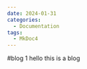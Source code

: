 ```yaml
---
date: 2024-01-31
categories:
  - Documentation
tags:
  - MkDoc4
---
```


#blog 1
hello this is a blog
